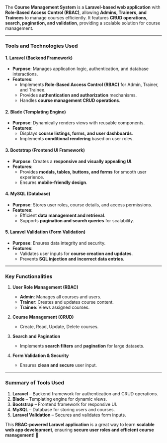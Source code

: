 The **Course Management System** is a **Laravel-based web application** with **Role-Based Access Control (RBAC)**, allowing **Admins, Trainers, and Trainees** to manage courses efficiently. It features **CRUD operations, search, pagination, and validation**, providing a scalable solution for course management.  

--- 

### **Tools and Technologies Used**  

#### **1. Laravel (Backend Framework)**
- **Purpose**: Manages application logic, authentication, and database interactions.  
- **Features**:  
  - Implements **Role-Based Access Control (RBAC)** for Admin, Trainer, and Trainee.  
  - Provides **authentication and authorization** mechanisms.  
  - Handles **course management CRUD operations**.  

#### **2. Blade (Templating Engine)**
- **Purpose**: Dynamically renders views with reusable components.  
- **Features**:  
  - Displays **course listings, forms, and user dashboards**.  
  - Implements **conditional rendering** based on user roles.  

#### **3. Bootstrap (Frontend UI Framework)**
- **Purpose**: Creates a **responsive and visually appealing UI**.  
- **Features**:  
  - Provides **modals, tables, buttons, and forms** for smooth user experience.  
  - Ensures **mobile-friendly design**.  

#### **4. MySQL (Database)**
- **Purpose**: Stores user roles, course details, and access permissions.  
- **Features**:  
  - Efficient **data management and retrieval**.  
  - Supports **pagination and search queries** for scalability.  

#### **5. Laravel Validation (Form Validation)**
- **Purpose**: Ensures data integrity and security.  
- **Features**:  
  - Validates user inputs for **course creation and updates**.  
  - Prevents **SQL injection and incorrect data entries**.  

---

### **Key Functionalities**
1. **User Role Management (RBAC)**  
   - **Admin**: Manages all courses and users.  
   - **Trainer**: Creates and updates course content.  
   - **Trainee**: Views assigned courses.  

2. **Course Management (CRUD)**  
   - Create, Read, Update, Delete courses.  

3. **Search and Pagination**  
   - Implements **search filters** and **pagination** for large datasets.  

4. **Form Validation & Security**  
   - Ensures **clean and secure** user input.  

---

### **Summary of Tools Used**
1. **Laravel** – Backend framework for authentication and CRUD operations.  
2. **Blade** – Templating engine for dynamic views.  
3. **Bootstrap** – Frontend framework for responsive UI.  
4. **MySQL** – Database for storing users and courses.  
5. **Laravel Validation** – Secures and validates form inputs.  

This **RBAC-powered Laravel application** is a great way to learn **scalable web app development**, ensuring **secure user roles and efficient course management**! 🚀

